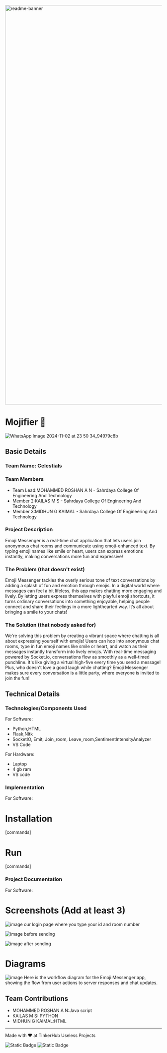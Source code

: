 <img width="1280" alt="readme-banner" src="https://github.com/user-attachments/assets/35332e92-44cb-425b-9dff-27bcf1023c6c">

# Mojifier 🎯
![WhatsApp Image 2024-11-02 at 23 50 34_94979c8b](https://github.com/user-attachments/assets/eef61c8b-79f2-4ea5-a39e-32a82ed482af)


## Basic Details
### Team Name: Celestials


### Team Members
- Team Lead:MOHAMMED ROSHAN A N - Sahrdaya College Of Engineering And Technology
- Member 2:KAILAS M S - Sahrdaya College Of Engineering And Technology
- Member 3:MIDHUN G KAIMAL - Sahrdaya College Of Engineering And Technology

### Project Description
Emoji Messenger is a real-time chat application that lets users join anonymous chat rooms and communicate using emoji-enhanced text.
By typing emoji names like smile or heart, users can express emotions instantly, making conversations more fun and expressive!

### The Problem (that doesn't exist)
Emoji Messenger tackles the overly serious tone of text conversations by adding a splash of fun and emotion through emojis.
In a digital world where messages can feel a bit lifeless, this app makes chatting more engaging and lively.
By letting users express themselves with playful emoji shortcuts, it turns ordinary conversations into something enjoyable, 
helping people connect and share their feelings in a more lighthearted way.
It’s all about bringing a smile to your chats!

### The Solution (that nobody asked for)
We're solving this problem by creating a vibrant space where chatting is all about expressing yourself with emojis! Users can hop into anonymous chat rooms, 
type in fun emoji names like smile or heart, and watch as their messages instantly transform into lively emojis. 
With real-time messaging powered by Socket.io, conversations flow as smoothly as a well-timed punchline. 
It's like giving a virtual high-five every time you send a message! Plus,
who doesn't love a good laugh while chatting? Emoji Messenger makes sure every conversation is a little party, 
where everyone is invited to join the fun!

## Technical Details
### Technologies/Components Used
For Software:
- Python,HTML
- Flask,Nltk
- SocketIO, Emit, Join_room, Leave_room,SentimentIntensityAnalyzer
- VS Code

For Hardware:
- Laptop
- 4 gb ram
- VS code

### Implementation
For Software:
# Installation
[commands]

# Run
[commands]

### Project Documentation
For Software:

# Screenshots (Add at least 3)
![image](https://github.com/user-attachments/assets/b3e55168-e51a-485f-b43d-3a03b6e40496)
our login page where you type your id and room number

![image](https://github.com/user-attachments/assets/36eb1e2c-2d3f-4ab2-a5e8-01e503f65cad)
before sending

![image](https://github.com/user-attachments/assets/c50fb14f-1c02-4eb1-9a4e-0a0abec81826)
after sending

# Diagrams

![image](![image](https://github.com/user-attachments/assets/26690d43-4f15-4890-b401-015bae88fa55)
)
Here is the workflow diagram for the Emoji Messenger app, showing the flow from user actions to server responses and chat updates.


## Team Contributions
- MOHAMMED ROSHAN A N:Java script
- KAILAS M S: PYTHON
- MIDHUN G KAIMAL:HTML

---
Made with ❤️ at TinkerHub Useless Projects 

![Static Badge](https://img.shields.io/badge/TinkerHub-24?color=%23000000&link=https%3A%2F%2Fwww.tinkerhub.org%2F)
![Static Badge](https://img.shields.io/badge/UselessProject--24-24?link=https%3A%2F%2Fwww.tinkerhub.org%2Fevents%2FQ2Q1TQKX6Q%2FUseless%2520Projects)




